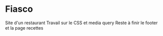 # Fiasco
Site d'un restaurant
Travail sur le CSS et media query
Reste à finir le footer et la page recettes
